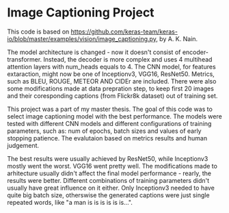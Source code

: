# Image Captioning Project
This code is based on https://github.com/keras-team/keras-io/blob/master/examples/vision/image_captioning.py, by A. K. Nain.

The model architecture is changed - now it doesn't consist of encoder-transformer. Instead, the decoder is more complex and uses 4 multihead attention layers with num_heads equals to 4.
The CNN model, for features extaraction, might now be one of Inceptionv3, VGG16, ResNet50.
Metrics, such as BLEU, ROUGE, METEOR AND CIDEr are included. 
There were also some modifications made at data prepration step, to keep first 20 images and their coresponding captions (from Flickr8k dataset) out of training set.

This project was a part of my master thesis. The goal of this code was to select image captioning model with the best performance. The models were tested with different CNN models and different configurations of training parameters, such as: num of epochs, batch sizes and values of early stopping patience. The evalutaion based on metrics results and human judgement.

The best results were usually achieved by ResNet50, while Inceptionv3 mostly went the worst. VGG16 went pretty well. The modifications made to arhitecture usually didn't affect the final model performance - rearly, the results were better. Different combinations of training parameters didn't usually have great influence on it either. Only Inceptionv3 needed to have quite big batch size, otherswise the generated captions were just single repeated words, like "a man is is is is is is...".
